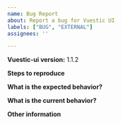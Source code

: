 ```yaml
---
name: Bug Report
about: Report a bug for Vuestic UI
labels: ["BUG", "EXTERNAL"]
assignees: ''

---
```


**Vuestic-ui version:** 1.1.2

**Steps to reproduce**

**What is the expected behavior?**

**What is the current behavior?**

**Other information**
